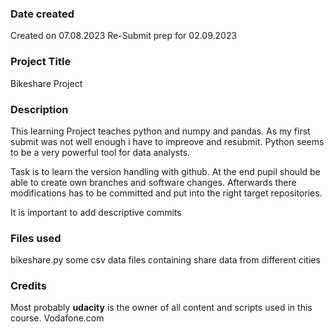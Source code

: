 ### Date created
Created on 07.08.2023
Re-Submit prep for 02.09.2023

### Project Title
Bikeshare Project

### Description
This learning Project teaches python and numpy and pandas. As my first submit was not well enough
i have to impreove and resubmit.
Python seems to be a very powerful tool for data analysts.

Task is to learn the version handling with github. At the end pupil should be able to create own branches and software changes. Afterwards there modifications has to be committed and put into the right target repositories. 

It is important to add descriptive commits

### Files used
bikeshare.py
some csv data files containing share data from different cities


### Credits
Most probably **udacity** is the owner of all content and scripts used in this course.
Vodafone.com 

